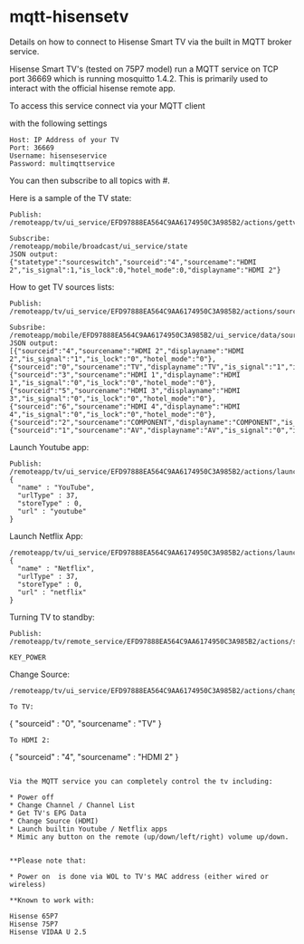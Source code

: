 # mqtt-hisensetv
Details on how to connect to Hisense Smart TV via the built in MQTT broker service.

Hisense Smart TV's (tested on 75P7 model) run a MQTT service on TCP port 36669 which is running mosquitto 1.4.2. This is primarily used to interact with the official hisense remote app.

To access this service connect via your MQTT client

with the following settings
```
Host: IP Address of your TV
Port: 36669
Username: hisenseservice
Password: multimqttservice
```
You can then subscribe to all topics with #.

Here is a sample of the TV state:
```
Publish:
/remoteapp/tv/ui_service/EFD97888EA564C9AA6174950C3A985B2/actions/gettvstate

Subscribe:
/remoteapp/mobile/broadcast/ui_service/state
JSON output:
{"statetype":"sourceswitch","sourceid":"4","sourcename":"HDMI 2","is_signal":1,"is_lock":0,"hotel_mode":0,"displayname":"HDMI 2"}
```
How to get TV sources lists:
```
Publish:
/remoteapp/tv/ui_service/EFD97888EA564C9AA6174950C3A985B2/actions/sourcelist

Subsribe:
/remoteapp/mobile/EFD97888EA564C9AA6174950C3A985B2/ui_service/data/sourcelist
JSON output:
[{"sourceid":"4","sourcename":"HDMI 2","displayname":"HDMI 2","is_signal":"1","is_lock":"0","hotel_mode":"0"},{"sourceid":"0","sourcename":"TV","displayname":"TV","is_signal":"1","is_lock":"0","hotel_mode":"0"},{"sourceid":"3","sourcename":"HDMI 1","displayname":"HDMI 1","is_signal":"0","is_lock":"0","hotel_mode":"0"},{"sourceid":"5","sourcename":"HDMI 3","displayname":"HDMI 3","is_signal":"0","is_lock":"0","hotel_mode":"0"},{"sourceid":"6","sourcename":"HDMI 4","displayname":"HDMI 4","is_signal":"0","is_lock":"0","hotel_mode":"0"},{"sourceid":"2","sourcename":"COMPONENT","displayname":"COMPONENT","is_signal":"0","is_lock":"0","hotel_mode":"0"},{"sourceid":"1","sourcename":"AV","displayname":"AV","is_signal":"0","is_lock":"0","hotel_mode":"0"}]
```
Launch Youtube app:
```
Publish:
/remoteapp/tv/ui_service/EFD97888EA564C9AA6174950C3A985B2/actions/launchapp
{
  "name" : "YouTube",
  "urlType" : 37,
  "storeType" : 0,
  "url" : "youtube"
}
```

Launch Netflix App:
```
/remoteapp/tv/ui_service/EFD97888EA564C9AA6174950C3A985B2/actions/launchapp
{
  "name" : "Netflix",
  "urlType" : 37,
  "storeType" : 0,
  "url" : "netflix"
}
```

Turning TV to standby:
```
Publish:
/remoteapp/tv/remote_service/EFD97888EA564C9AA6174950C3A985B2/actions/sendkey

KEY_POWER
```
Change Source:
```
/remoteapp/tv/ui_service/EFD97888EA564C9AA6174950C3A985B2/actions/changesource

To TV:
```
{
  "sourceid" : "0",
  "sourcename" : "TV"
}
```
To HDMI 2:
```
{
  "sourceid" : "4",
  "sourcename" : "HDMI 2"
}
```

Via the MQTT service you can completely control the tv including:

* Power off
* Change Channel / Channel List
* Get TV's EPG Data
* Change Source (HDMI)
* Launch builtin Youtube / Netflix apps
* Mimic any button on the remote (up/down/left/right) volume up/down.


**Please note that:

* Power on  is done via WOL to TV's MAC address (either wired or wireless)

**Known to work with:

Hisense 65P7
Hisense 75P7
Hisense VIDAA U 2.5
